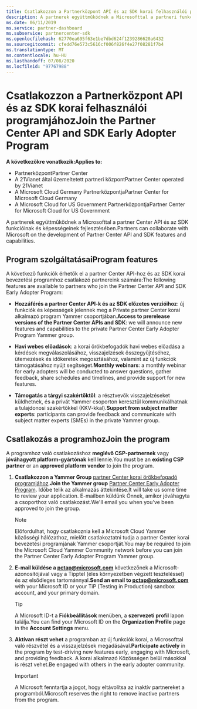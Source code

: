 ```yaml
---
title: Csatlakozzon a Partnerközpont API és az SDK korai felhasználói programjához
description: A partnerek együttműködnek a Microsofttal a partneri funkciók és képességek fejlesztése terén.
ms.date: 06/11/2019
ms.service: partner-dashboard
ms.subservice: partnercenter-sdk
ms.openlocfilehash: 62770ea695f63e1be7dbd624f1239286620a6432
ms.sourcegitcommit: cfedd76e573c5616cf006f826f4e27f08281f7b4
ms.translationtype: MT
ms.contentlocale: hu-HU
ms.lasthandoff: 07/08/2020
ms.locfileid: "97767988"
---
```

# <a name="join-the-partner-center-api-and-sdk-early-adopter-program"></a><span data-ttu-id="4819b-103">Csatlakozzon a Partnerközpont API és az SDK korai felhasználói programjához</span><span class="sxs-lookup"><span data-stu-id="4819b-103">Join the Partner Center API and SDK Early Adopter Program</span></span>

<span data-ttu-id="4819b-104">**A következőkre vonatkozik:**</span><span class="sxs-lookup"><span data-stu-id="4819b-104">**Applies to:**</span></span>

- <span data-ttu-id="4819b-105">Partnerközpont</span><span class="sxs-lookup"><span data-stu-id="4819b-105">Partner Center</span></span>
- <span data-ttu-id="4819b-106">A 21Vianet által üzemeltetett partneri központ</span><span class="sxs-lookup"><span data-stu-id="4819b-106">Partner Center operated by 21Vianet</span></span>
- <span data-ttu-id="4819b-107">A Microsoft Cloud Germany Partnerközpontja</span><span class="sxs-lookup"><span data-stu-id="4819b-107">Partner Center for Microsoft Cloud Germany</span></span>
- <span data-ttu-id="4819b-108">A Microsoft Cloud for US Government Partnerközpontja</span><span class="sxs-lookup"><span data-stu-id="4819b-108">Partner Center for Microsoft Cloud for US Government</span></span>

<span data-ttu-id="4819b-109">A partnerek együttműködnek a Microsofttal a partner Center API és az SDK funkcióinak és képességeinek fejlesztésében.</span><span class="sxs-lookup"><span data-stu-id="4819b-109">Partners can collaborate with Microsoft on the development of Partner Center API and SDK features and capabilities.</span></span>

## <a name="program-features"></a><span data-ttu-id="4819b-110">Program szolgáltatásai</span><span class="sxs-lookup"><span data-stu-id="4819b-110">Program features</span></span>

<span data-ttu-id="4819b-111">A következő funkciók érhetők el a partner Center API-hoz és az SDK korai bevezetési programhoz csatlakozó partnereink számára:</span><span class="sxs-lookup"><span data-stu-id="4819b-111">The following features are available to partners who join the Partner Center API and SDK Early Adopter Program:</span></span>

- <span data-ttu-id="4819b-112">**Hozzáférés a partner Center API-k és az SDK előzetes verzióihoz**: új funkciók és képességek jelennek meg a Private partner Center korai alkalmazó program Yammer csoportjában.</span><span class="sxs-lookup"><span data-stu-id="4819b-112">**Access to prerelease versions of the Partner Center APIs and SDK**: we will announce new features and capabilities to the private Partner Center Early Adopter Program Yammer group.</span></span>

- <span data-ttu-id="4819b-113">**Havi webes előadások**: a korai örökbefogadók havi webes előadása a kérdések megválaszolásához, visszajelzések összegyűjtéséhez, ütemezések és időkeretek megosztásához, valamint az új funkciók támogatásához nyújt segítséget.</span><span class="sxs-lookup"><span data-stu-id="4819b-113">**Monthly webinars**: a monthly webinar for early adopters will be conducted to answer questions, gather feedback, share schedules and timelines, and provide support for new features.</span></span>

- <span data-ttu-id="4819b-114">**Támogatás a tárgyi szakértőktől**: a résztvevők visszajelzéseket küldhetnek, és a privát Yammer csoporton keresztül kommunikálhatnak a tulajdonosi szakértőkkel (KKV-kkal).</span><span class="sxs-lookup"><span data-stu-id="4819b-114">**Support from subject matter experts**: participants can provide feedback and communicate with subject matter experts (SMEs) in the private Yammer group.</span></span>

## <a name="join-the-program"></a><span data-ttu-id="4819b-115">Csatlakozás a programhoz</span><span class="sxs-lookup"><span data-stu-id="4819b-115">Join the program</span></span>

<span data-ttu-id="4819b-116">A programhoz való csatlakozáshoz **meglévő CSP-partnernek** vagy **jóváhagyott platform-gyártónak** kell lennie.</span><span class="sxs-lookup"><span data-stu-id="4819b-116">You must be an **existing CSP partner** or an **approved platform vendor** to join the program.</span></span>

1. <span data-ttu-id="4819b-117">**Csatlakozzon a Yammer Group** [partner Center korai örökbefogadó programjához](https://www.yammer.com/cloudpartnercommunity/#/threads/inGroup?type=in_group&feedId=5944712&view=all).</span><span class="sxs-lookup"><span data-stu-id="4819b-117">**Join the Yammer group** [Partner Center Early Adopter Program](https://www.yammer.com/cloudpartnercommunity/#/threads/inGroup?type=in_group&feedId=5944712&view=all).</span></span> <span data-ttu-id="4819b-118">Időbe telik az alkalmazás áttekintése.</span><span class="sxs-lookup"><span data-stu-id="4819b-118">It will take us some time to review your application.</span></span> <span data-ttu-id="4819b-119">E-mailben küldünk Önnek, amikor jóváhagyta a csoporthoz való csatlakozást.</span><span class="sxs-lookup"><span data-stu-id="4819b-119">We'll email you when you've been approved to join the group.</span></span>

   > [!NOTE]
   > <span data-ttu-id="4819b-120">Előfordulhat, hogy csatlakoznia kell a Microsoft Cloud Yammer közösségi hálózathoz, mielőtt csatlakoztatni tudja a partner Center korai bevezetési programjának Yammer csoportját.</span><span class="sxs-lookup"><span data-stu-id="4819b-120">You may be required to join the Microsoft Cloud Yammer Community network before you can join the Partner Center Early Adopter Program Yammer group.</span></span>

2. <span data-ttu-id="4819b-121">**E-mail küldése a [pctap@microsoft.com](mailto:pctap@microsoft.com)** következőnek a Microsoft-azonosítójával vagy a Tipptel (éles környezetben végzett teszteléssel) és az elsődleges tartománnyal.</span><span class="sxs-lookup"><span data-stu-id="4819b-121">**Send an email to [pctap@microsoft.com](mailto:pctap@microsoft.com)** with your Microsoft ID or your TiP (Testing in Production) sandbox account, and your primary domain.</span></span>

   > [!TIP]
   > <span data-ttu-id="4819b-122">A Microsoft ID-t a **Fiókbeállítások** menüben, a **szervezeti profil** lapon találja.</span><span class="sxs-lookup"><span data-stu-id="4819b-122">You can find your Microsoft ID on the **Organization Profile** page in the **Account Settings** menu.</span></span>

3. <span data-ttu-id="4819b-123">**Aktívan részt vehet** a programban az új funkciók korai, a Microsofttal való részvétel és a visszajelzések megadásával.</span><span class="sxs-lookup"><span data-stu-id="4819b-123">**Participate actively** in the program by test-driving new features early, engaging with Microsoft, and providing feedback.</span></span> <span data-ttu-id="4819b-124">A korai alkalmazó Közösségen belül másokkal is részt vehet.</span><span class="sxs-lookup"><span data-stu-id="4819b-124">Be engaged with others in the early adopter community.</span></span>

   > [!IMPORTANT]
   > <span data-ttu-id="4819b-125">A Microsoft fenntartja a jogot, hogy eltávolítsa az inaktív partnereket a programból.</span><span class="sxs-lookup"><span data-stu-id="4819b-125">Microsoft reserves the right to remove inactive partners from the program.</span></span>
